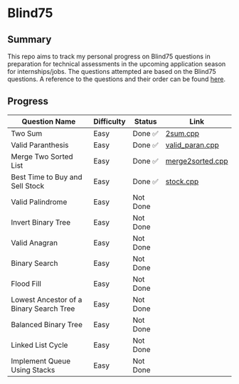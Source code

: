 # Blind75

## Summary

This repo aims to track my personal progress on Blind75 questions in preparation for technical assessments in the upcoming application season for internships/jobs. The questions attempted are based on the Blind75 questions. A reference to the questions and their order can be found [here](https://www.techinterviewhandbook.org/grind75).

## Progress

| Question Name                           | Difficulty | Status   | Link                                                                                            |
| --------------------------------------- | ---------- | -------- | ----------------------------------------------------------------------------------------------- |
| Two Sum                                 | Easy       | Done ✅  | [2sum.cpp](https://github.com/irving11119/Blind75/blob/main/solutions/2sum.cpp)                 |
| Valid Paranthesis                       | Easy       | Done ✅  | [valid_paran.cpp](https://github.com/irving11119/Blind75/blob/main/solutions/valid_paran.cpp)   |
| Merge Two Sorted List                   | Easy       | Done ✅  | [merge2sorted.cpp](https://github.com/irving11119/Blind75/blob/main/solutions/merge2sorted.cpp) |
| Best Time to Buy and Sell Stock         | Easy       | Done ✅  | [stock.cpp](https://github.com/irving11119/Blind75/blob/main/solutions/stock.cpp)               |
| Valid Palindrome                        | Easy       | Not Done |                                                                                                 |
| Invert Binary Tree                      | Easy       | Not Done |                                                                                                 |
| Valid Anagran                           | Easy       | Not Done |                                                                                                 |
| Binary Search                           | Easy       | Not Done |                                                                                                 |
| Flood Fill                              | Easy       | Not Done |                                                                                                 |
| Lowest Ancestor of a Binary Search Tree | Easy       | Not Done |                                                                                                 |
| Balanced Binary Tree                    | Easy       | Not Done |                                                                                                 |
| Linked List Cycle                       | Easy       | Not Done |                                                                                                 |
| Implement Queue Using Stacks            | Easy       | Not Done |                                                                                                 |
